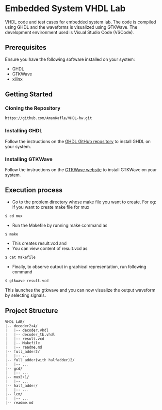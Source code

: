 
# Embedded System VHDL Lab

VHDL code and test cases for  embedded system lab. The code is compiled using GHDL and the waveforms is visualized using GTKWave. The development environment used is Visual Studio Code (VSCode).

## Prerequisites

Ensure you have the following software installed on your system:

- GHDL
- GTKWave
- xilinx

## Getting Started

### Cloning the Repository

```bash
https://github.com/AmanKafle/VHDL-hw.git

```

### Installing GHDL

Follow the instructions on the [GHDL GitHub repository](https://github.com/ghdl/ghdl) to install GHDL on your system.

### Installing GTKWave

Follow the instructions on the [GTKWave website](http://gtkwave.sourceforge.net/) to install GTKWave on your system.



## Execution process
- Go to the problem directory whose make file you want to create.
For eg: If you want to create make file for mux
```bash
$ cd mux
```

- Run the Makefile by running make command as
```bash
$ make
```
- This creates result.vcd and 
- You can view content of result.vcd as
```bash
$ cat Makefile
```
- Finally, to observe output in graphical representation, run following command
```bash
$ gtkwave result.vcd
```

This launches the gtkwave and you can now visualize the output waveform by selecting signals. 

## Project Structure
```
VHDL LAB/
|-- decoder2☓4/
|   |-- decoder.vhdl
|   |-- decoder_tb.vhdl
|   |-- result.vcd
|   |-- Makefile
|   |-- readme.md
|-- full_adder2/
|   |-- ...
|-- full_adder(with halfadder)2/
|   |-- ...
|-- gcd/
|   |-- ...
|-- mux2☓1/
|   |-- ...
|-- half_adder/
|   |-- ...
|-- lcm/
|   |-- ...
|-- readme.md
```
